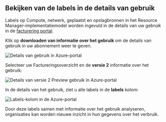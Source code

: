 


## <a name="viewing-your-tags-in-the-usage-details"></a>Bekijken van de labels in de details van gebruik
Labels op Compute, netwerk, geplaatst en opslagbronnen in het Resource Manager-implementatiemodel worden ingevuld in de details van uw gebruik in de [facturering portal](https://account.windowsazure.com/).

Klik op **downloaden van informatie over het gebruik** om de details van gebruik in uw abonnement weer te geven.

![Details van gebruik in Azure-portal](./media/virtual-machines-common-tag-usage/azure-portal-tags-usage-details.png)

Selecteer uw Factureringsoverzicht en de **versie 2** informatie over het gebruik:

![Details van versie 2 Preview gebruik in Azure-portal](./media/virtual-machines-common-tag-usage/azure-portal-version2-usage-details.png)

In de details van het gebruik, ziet u alle labels in de **labels** kolom:

![Labels-kolom in de Azure-portal](./media/virtual-machines-common-tag-usage/azure-portal-tags-column.png)

Door deze labels samen met informatie over het gebruik analyseren, organisaties kan worden nieuwe inzicht in hun gegevens over het verbruik.

